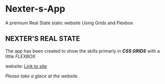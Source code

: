 # Nexter-s-App
A premium Real State static website Using Grids and Flexbox

## NEXTER'S REAL STATE

The app has been created to show the skills primarly in ***CSS GRIDS*** with a little *FLEXBOX*

website: [Link to site](https://aditya23-1994.github.io/Nexter-s-App/)

*Please take a glace at the website.*

